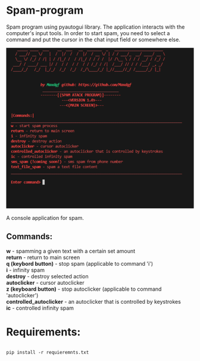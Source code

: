 # Spam-program
Spam program using pyautogui library. The application interacts with the computer's input tools. In order to start spam, you need to select a command and put the cursor in the chat input field or somewhere else.

![](picture.png)

A console application for spam.

<h2>Commands:</h2>

<b>w</b> - spamming a given text with a certain set amount
<br>
<b>return</b> - return to main screen
<br>
<b>q (keybord button)</b> - stop spam (applicable to command 'i')
<br>
<b>i</b> - infinity spam
<br>
<b>destroy</b> - destroy selected action
<br>
<b>autoclicker</b> - cursor autoclicker
<br>
<b>z (keyboard button)</b> - stop autoclicker (applicable to command 'autoclicker')
<br>
<b>controlled_autoclicker</b> - an autoclicker that is controlled by keystrokes
<br>
<b>ic</b> - controlled infinity spam

<h1>Requirements:</h1>

##
    pip install -r requieremnts.txt
